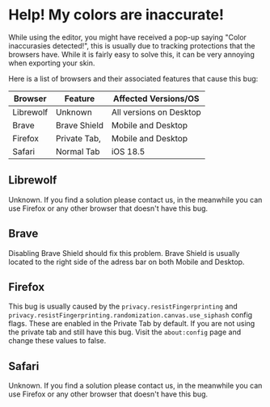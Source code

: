 # Help! My colors are inaccurate!

While using the editor, you might have received a pop-up saying "Color inaccurasies detected!", this is usually due to tracking protections that the browsers have. While it is fairly easy to solve this, it can be very annoying when exporting your skin.

Here is a list of browsers and their associated features that cause this bug:

| Browser | Feature | Affected Versions/OS |
| --- | --- | --- |
| Librewolf | Unknown | All versions on Desktop |
| Brave | Brave Shield | Mobile and Desktop |
| Firefox | Private Tab,  | Mobile and Desktop |
| Safari | Normal Tab | iOS 18.5 |

## Librewolf

Unknown. If you find a solution please contact us, in the meanwhile you can use Firefox or any other browser that doesn't have this bug.

## Brave

Disabling Brave Shield should fix this problem. Brave Shield is usually located to the right side of the adress bar on both Mobile and Desktop.

## Firefox

This bug is usually caused by the `privacy.resistFingerprinting` and `privacy.resistFingerprinting.randomization.canvas.use_siphash` config flags. These are enabled in the Private Tab by default. If you are not using the private tab and still have this bug. Visit the `about:config` page and change these values to false.

## Safari

Unknown. If you find a solution please contact us, in the meanwhile you can use Firefox or any other browser that doesn't have this bug.